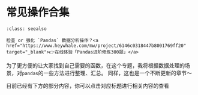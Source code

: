 # 常见操作合集



```{admonition} 在线刷题
:class: seealso

检查 or 强化 `Pandas` 数据分析操作？<a href="https://www.heywhale.com/mw/project/6146c0318447b8001769ff20" target="_blank">👉在线体验「Pandas进阶修炼300题」</a>
```

为了更方便的让大家找到自己需要的函数，在这个专题，我将根据数据处理的场景，对`pandas`的一些方法进行整理、汇总。 同样，这也是一个不断更新的章节～

目前已经有下方的部分内容，你可以点击对应标题进行相关内容的查看

```{tableofcontents}
```

